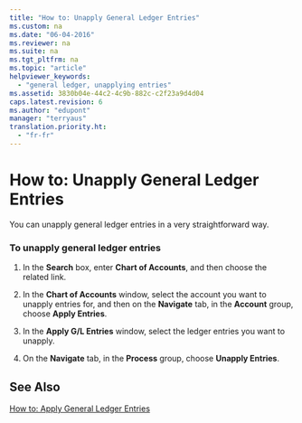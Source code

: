```yaml
---
title: "How to: Unapply General Ledger Entries"
ms.custom: na
ms.date: "06-04-2016"
ms.reviewer: na
ms.suite: na
ms.tgt_pltfrm: na
ms.topic: "article"
helpviewer_keywords: 
  - "general ledger, unapplying entries"
ms.assetid: 3830b04e-44c2-4c9b-882c-c2f23a9d4d04
caps.latest.revision: 6
ms.author: "edupont"
manager: "terryaus"
translation.priority.ht: 
  - "fr-fr"
---
```

# How to: Unapply General Ledger Entries
You can unapply general ledger entries in a very straightforward way.  
  
### To unapply general ledger entries  
  
1.  In the **Search** box, enter **Chart of Accounts**, and then choose the related link.  
  
2.  In the **Chart of Accounts** window, select the account you want to unapply entries for, and then on the **Navigate** tab, in the **Account** group, choose **Apply Entries**.  
  
3.  In the **Apply G\/L Entries** window, select the ledger entries you want to unapply.  
  
4.  On the **Navigate** tab, in the **Process** group, choose **Unapply Entries**.  
  
## See Also  
 [How to: Apply General Ledger Entries](../../LocalFunctionalityForMicrosoftDynamicsNav2016/France/how-to-apply-general-ledger-entries.md)